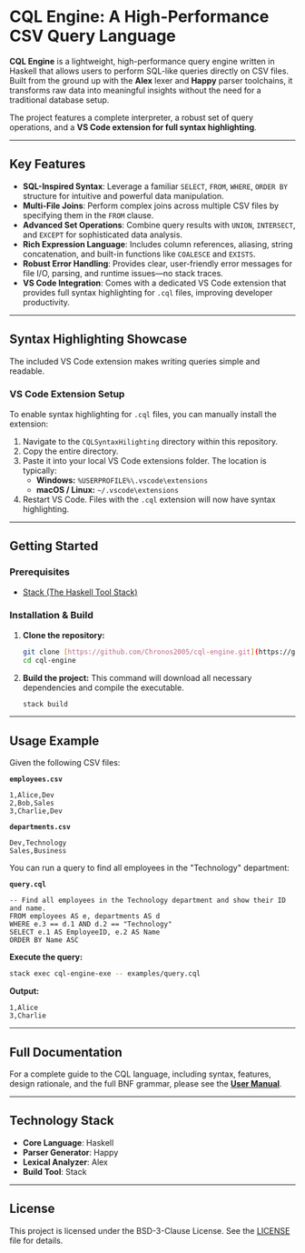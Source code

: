 # CQL Engine: A High-Performance CSV Query Language

**CQL Engine** is a lightweight, high-performance query engine written in Haskell that allows users to perform SQL-like queries directly on CSV files. Built from the ground up with the **Alex** lexer and **Happy** parser toolchains, it transforms raw data into meaningful insights without the need for a traditional database setup.

The project features a complete interpreter, a robust set of query operations, and a **VS Code extension for full syntax highlighting**.

---

## Key Features

* **SQL-Inspired Syntax**: Leverage a familiar `SELECT`, `FROM`, `WHERE`, `ORDER BY` structure for intuitive and powerful data manipulation.
* **Multi-File Joins**: Perform complex joins across multiple CSV files by specifying them in the `FROM` clause.
* **Advanced Set Operations**: Combine query results with `UNION`, `INTERSECT`, and `EXCEPT` for sophisticated data analysis.
* **Rich Expression Language**: Includes column references, aliasing, string concatenation, and built-in functions like `COALESCE` and `EXISTS`.
* **Robust Error Handling**: Provides clear, user-friendly error messages for file I/O, parsing, and runtime issues—no stack traces.
* **VS Code Integration**: Comes with a dedicated VS Code extension that provides full syntax highlighting for `.cql` files, improving developer productivity.

---

## Syntax Highlighting Showcase

The included VS Code extension makes writing queries simple and readable.

### VS Code Extension Setup

To enable syntax highlighting for `.cql` files, you can manually install the extension:

1.  Navigate to the `CQLSyntaxHilighting` directory within this repository.
2.  Copy the entire directory.
3.  Paste it into your local VS Code extensions folder. The location is typically:
    * **Windows:** `%USERPROFILE%\.vscode\extensions`
    * **macOS / Linux:** `~/.vscode\extensions`
4.  Restart VS Code. Files with the `.cql` extension will now have syntax highlighting.

---

## Getting Started

### Prerequisites

* [Stack (The Haskell Tool Stack)](https://docs.haskellstack.org/en/stable/install_and_upgrade/)

### Installation & Build

1.  **Clone the repository:**
    ```bash
    git clone [https://github.com/Chronos2005/cql-engine.git](https://github.com/Chronos2005/cql-engine.git)
    cd cql-engine
    ```

2.  **Build the project:**
    This command will download all necessary dependencies and compile the executable.
    ```bash
    stack build
    ```

---

## Usage Example

Given the following CSV files:

**`employees.csv`**
```csv
1,Alice,Dev
2,Bob,Sales
3,Charlie,Dev
````

**`departments.csv`**

```csv
Dev,Technology
Sales,Business
```

You can run a query to find all employees in the "Technology" department:

**`query.cql`**

```cql
-- Find all employees in the Technology department and show their ID and name.
FROM employees AS e, departments AS d
WHERE e.3 == d.1 AND d.2 == "Technology"
SELECT e.1 AS EmployeeID, e.2 AS Name
ORDER BY Name ASC
```

**Execute the query:**

```bash
stack exec cql-engine-exe -- examples/query.cql
```

**Output:**

```csv
1,Alice
3,Charlie
```

-----

## Full Documentation

For a complete guide to the CQL language, including syntax, features, design rationale, and the full BNF grammar, please see the [**User Manual**](./docs/userManual.pdf).

-----

## Technology Stack

  * **Core Language**: Haskell
  * **Parser Generator**: Happy
  * **Lexical Analyzer**: Alex
  * **Build Tool**: Stack

-----

## License

This project is licensed under the BSD-3-Clause License. See the [LICENSE](https://www.google.com/search?q=./LICENSE) file for details.

